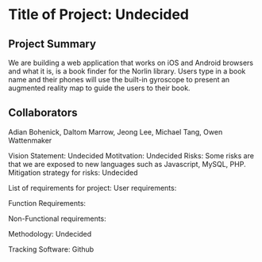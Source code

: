 # Title of Project: Undecided
## Project Summary
We are building a web application that works on iOS and Android browsers and what it is, is a book finder for the Norlin library. Users type in a book name and their phones will use the built-in gyroscope to present an augmented reality map to guide the users to their book.
## Collaborators
Adian Bohenick, Daltom Marrow, Jeong Lee, Michael Tang, Owen Wattenmaker

Vision Statement: Undecided
Motitvation: Undecided
Risks: Some risks are that we are exposed to new languages such as Javascript, MySQL, PHP.
Mitigation strategy for risks: Undecided

List of requirements for project:
User requirements:

Function Requirements:

Non-Functional requirements:

Methodology: Undecided

Tracking Software: Github
